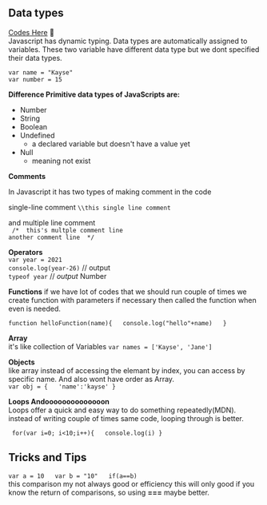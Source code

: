 
## Data types
[Codes Here](my_training_code.js) 💛    
Javascript has dynamic typing. Data types are automatically assigned to variables.
These two variable have different data type but we dont specified their data types.

`
var name = "Kayse"  
`  
`
var number = 15
`

**Difference Primitive data types of JavaScripts are:**
 * Number
 * String
 * Boolean
 * Undefined
    * a declared variable but doesn't have a value yet
 * Null
    * meaning not exist

**Comments**

In Javascript it has two types of making comment in the code

single-line comment 
`\\this single line comment` 

and multiple line comment   
` 
/* 
this's multple comment line
`  
`
another comment line 
*/
`

**Operators**  
`var year = 2021`    
`console.log(year-26)` // output   
`typeof year` // _output_ Number


**Functions**
 if we have lot of codes that we should run couple of times we create function with parameters if necessary then called the function when even is needed.

 `
 function helloFunction(name){  
    console.log("hello"+name)  
 }  
 `


**Array**  
it's like collection of Variables
`var names = ['Kayse', 'Jane']`

**Objects**  
like array instead of accessing the elemant by index, you can access by specific name. And also wont have order as Array.  
`var obj = {  
   'name':'kayse'
}`

**Loops Andoooooooooooooon**  
Loops offer a quick and easy way to do something repeatedly(MDN). instead of writing couple of times same code, looping through is better.
  
`
for(var i=0; i<10;i++){  
   console.log(i)
}`

 ## Tricks and Tips

`var a = 10  
 var b = "10"  
 if(a==b)
`  
this comparison my not always good or efficiency  this will only good if you know the return of comparisons, so using __===__ maybe better.
